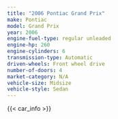 ```yaml
---
title: "2006 Pontiac Grand Prix"
make: Pontiac
model: Grand Prix
year: 2006
engine-fuel-type: regular unleaded
engine-hp: 260
engine-cylinders: 6
transmission-type: Automatic
driven-wheels: Front wheel drive
number-of-doors: 4
market-category: N/A
vehicle-size: Midsize
vehicle-style: Sedan
---
```


{{< car_info >}}
